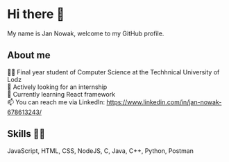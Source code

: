# Hi there 👋

  My name is Jan Nowak, welcome to my GitHub profile. 


## About me

  👨‍🎓 Final year student of Computer Science at the Techhnical University of Lodz  
  💼 Actively looking for an internship  
  🧠 Currently learning React framework  
  📫 You can reach me via LinkedIn: https://www.linkedin.com/in/jan-nowak-678613243/  

## Skills 👩‍💻

  JavaScript, HTML, CSS, NodeJS, C, Java, C++, Python, Postman
